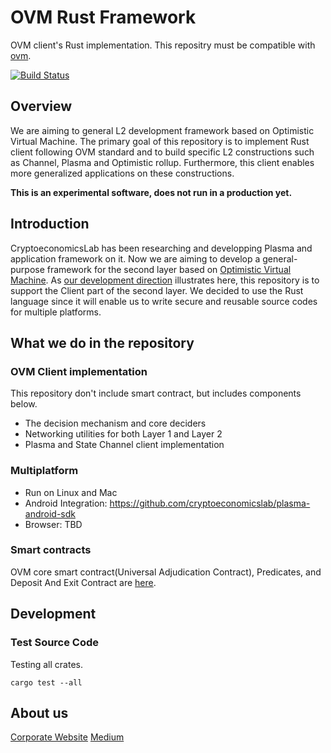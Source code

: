 # OVM Rust Framework

OVM client's Rust implementation.
This repositry must be compatible with [ovm](https://github.com/plasma-group/ovm).

[![Build Status](https://travis-ci.org/cryptoeconomicslab/plasma-rust-framework.svg?branch=master)](https://travis-ci.org/cryptoeconomicslab/plasma-rust-framework)

## Overview

We are aiming to general L2 development framework based on Optimistic Virtual Machine.
The primary goal of this repository is to implement Rust client following OVM standard and to build specific L2 constructions such as Channel, Plasma and Optimistic rollup. Furthermore, this client enables more generalized applications on these constructions.

**This is an experimental software, does not run in a production yet.**

## Introduction

CryptoeconomicsLab has been researching and developping Plasma and application framework on it.
Now we are aiming to develop a general-purpose framework for the second layer based on [Optimistic Virtual Machine](https://github.com/plasma-group/ovm).
As [our development direction](https://medium.com/cryptoeconomics-lab/cel-development-direction-to-the-greater-abstraction-6860f87ce0eb) illustrates here, this repository is to support the Client part of the second layer. We decided to use the Rust language since it will enable us to write secure and reusable source codes for multiple platforms.

## What we do in the repository

### OVM Client implementation

This repository don't include smart contract, but includes components below.

- The decision mechanism and core deciders
- Networking utilities for both Layer 1 and Layer 2
- Plasma and State Channel client implementation

### Multiplatform

- Run on Linux and Mac
- Android Integration: https://github.com/cryptoeconomicslab/plasma-android-sdk
- Browser: TBD

### Smart contracts

OVM core smart contract(Universal Adjudication Contract), Predicates, and Deposit And Exit Contract are [here](https://github.com/cryptoeconomicslab/ovm-contracts).

## Development

### Test Source Code

Testing all crates.

```
cargo test --all
```

## About us

[Corporate Website](https://www.cryptoeconomicslab.com)
[Medium](https://medium.com/cryptoeconomics-lab)

